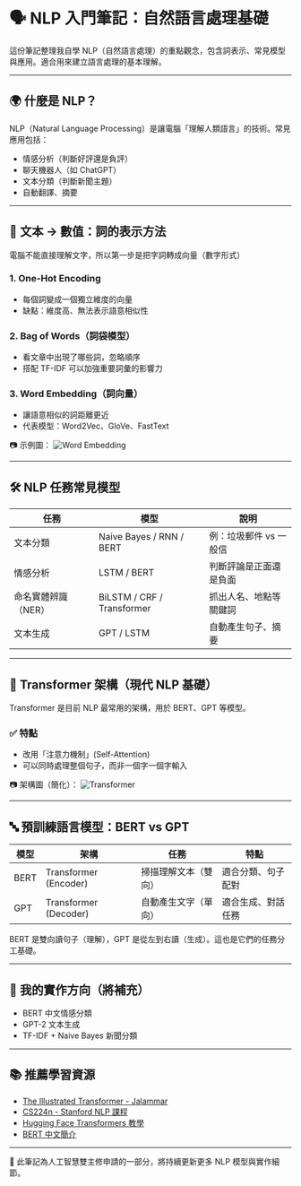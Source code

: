 
# 🗣️ NLP 入門筆記：自然語言處理基礎

這份筆記整理我自學 NLP（自然語言處理）的重點觀念，包含詞表示、常見模型與應用。適合用來建立語言處理的基本理解。

---

## 🌍 什麼是 NLP？

NLP（Natural Language Processing）是讓電腦「理解人類語言」的技術。常見應用包括：

- 情感分析（判斷好評還是負評）
- 聊天機器人（如 ChatGPT）
- 文本分類（判斷新聞主題）
- 自動翻譯、摘要

---

## 🧱 文本 → 數值：詞的表示方法

電腦不能直接理解文字，所以第一步是把字詞轉成向量（數字形式）

### 1. One-Hot Encoding
- 每個詞變成一個獨立維度的向量
- 缺點：維度高、無法表示語意相似性

### 2. Bag of Words（詞袋模型）
- 看文章中出現了哪些詞，忽略順序
- 搭配 TF-IDF 可以加強重要詞彙的影響力

### 3. Word Embedding（詞向量）
- 讓語意相似的詞距離更近
- 代表模型：Word2Vec、GloVe、FastText

📷 示例圖：
![Word Embedding](https://jalammar.github.io/images/word2vec/word2vec-negative-sampling.png)

---

## 🛠️ NLP 任務常見模型

| 任務 | 模型 | 說明 |
|------|------|------|
| 文本分類 | Naive Bayes / RNN / BERT | 例：垃圾郵件 vs 一般信 |
| 情感分析 | LSTM / BERT | 判斷評論是正面還是負面 |
| 命名實體辨識（NER） | BiLSTM / CRF / Transformer | 抓出人名、地點等關鍵詞 |
| 文本生成 | GPT / LSTM | 自動產生句子、摘要 |

---

## 🧠 Transformer 架構（現代 NLP 基礎）

Transformer 是目前 NLP 最常用的架構，用於 BERT、GPT 等模型。

### ✅ 特點
- 改用「注意力機制」(Self-Attention)
- 可以同時處理整個句子，而非一個字一個字輸入

📷 架構圖（簡化）：
![Transformer]([[https://jalammar.github.io/images/t/transformer_diagram.png](https://www.google.com/url?sa=i&url=https%3A%2F%2Fyololab.net%2F2023%2F07%2F31%2Ftransformer%2F&psig=AOvVaw0L7mvgDtWO9maNPQnUAJQB&ust=1746601925118000&source=images&cd=vfe&opi=89978449&ved=0CBQQjRxqFwoTCICLpqyljo0DFQAAAAAdAAAAABAJ)](https://i0.wp.com/yololab.net/wp-content/uploads/2023/07/transformer.png?w=1340&ssl=1))

---

## 🔤 預訓練語言模型：BERT vs GPT

| 模型 | 架構 | 任務 | 特點 |
|------|------|------|------|
| BERT | Transformer (Encoder) | 掃描理解文本（雙向） | 適合分類、句子配對 |
| GPT | Transformer (Decoder) | 自動產生文字（單向） | 適合生成、對話任務 |

BERT 是雙向讀句子（理解），GPT 是從左到右讀（生成）。這也是它們的任務分工基礎。

---

## 🧪 我的實作方向（將補充）

- BERT 中文情感分類
- GPT-2 文本生成
- TF-IDF + Naive Bayes 新聞分類

---

## 📚 推薦學習資源

- [The Illustrated Transformer - Jalammar](https://jalammar.github.io/illustrated-transformer/)
- [CS224n - Stanford NLP 課程](https://web.stanford.edu/class/cs224n/)
- [Hugging Face Transformers 教學](https://huggingface.co/transformers/)
- [BERT 中文簡介](https://zhuanlan.zhihu.com/p/43284939)

---

📌 此筆記為人工智慧雙主修申請的一部分，將持續更新更多 NLP 模型與實作細節。
